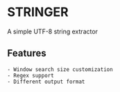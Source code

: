 # STRINGER

A simple UTF-8 string extractor
## Features
    - Window search size customization
    - Regex support
    - Different output format
